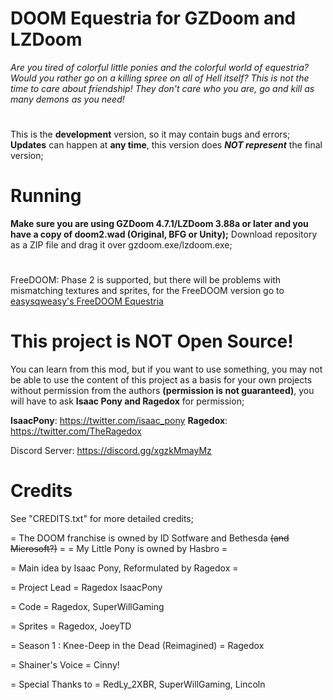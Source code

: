 # DOOM Equestria for GZDoom and LZDoom

*Are you tired of colorful little ponies and the colorful world of equestria? Would you rather go on a killing spree on all of Hell itself? This is not the time to care about friendship! They don't care who you are, go and kill as many demons as you need!*
#
This is the **development** version, so it may contain bugs and errors;
**Updates** can happen at **any time**, this version does ***NOT represent*** the final version;

# Running

**Make sure you are using GZDoom 4.7.1/LZDoom 3.88a or later and you have a copy of doom2.wad (Original, BFG or Unity);**
Download repository as a ZIP file and drag it over gzdoom.exe/lzdoom.exe;
#
FreeDOOM: Phase 2 is supported, but there will be problems with mismatching textures and sprites,
for the FreeDOOM version go to [easysqweasy's FreeDOOM Equestria](https://github.com/easysqweasy/FreeDOOM-Equestria)

# This project is **NOT Open Source**!
You can learn from this mod, but if you want to use something, you may not be able to use the content of this project as a basis for your own projects without permission from the authors **(permission is not guaranteed)**, you will have to ask **Isaac Pony and Ragedox** for permission;

**IsaacPony**: https://twitter.com/isaac_pony
**Ragedox**: https://twitter.com/TheRagedox

Discord Server: https://discord.gg/xgzkMmayMz

# Credits
See "CREDITS.txt" for more detailed credits;

= The DOOM franchise is owned by ID Sotfware and Bethesda ~~(and Microsoft?)~~ =
= My Little Pony is owned by Hasbro =

= Main idea by Isaac Pony, Reformulated by Ragedox =

= Project Lead =
Ragedox
IsaacPony

= Code =
Ragedox, SuperWillGaming 

= Sprites =
Ragedox, JoeyTD

= Season 1 : Knee-Deep in the Dead (Reimagined) =
Ragedox

= Shainer's Voice =
Cinny!

= Special Thanks to =
RedLy_2XBR, SuperWillGaming, Lincoln
